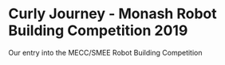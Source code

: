 # Curly Journey - Monash Robot Building Competition 2019
Our entry into the MECC/SMEE Robot Building Competition


